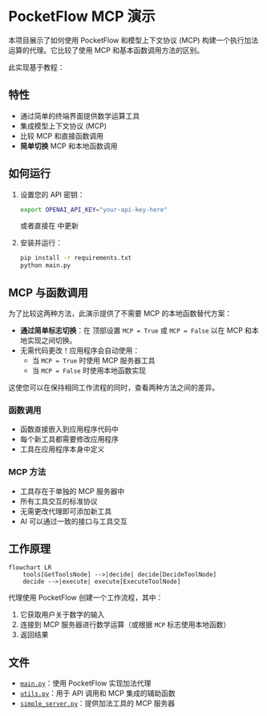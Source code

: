 # PocketFlow MCP 演示

本项目展示了如何使用 PocketFlow 和模型上下文协议 (MCP) 构建一个执行加法运算的代理。它比较了使用 MCP 和基本函数调用方法的区别。

此实现基于教程：<mcurl name="MCP Simply Explained: Function Calling Rebranded or Genuine Breakthrough?" url="https://zacharyhuang.substack.com/p/mcp-simply-explained-function-calling"></mcurl>

## 特性

- 通过简单的终端界面提供数学运算工具
- 集成模型上下文协议 (MCP)
- 比较 MCP 和直接函数调用
- **简单切换** MCP 和本地函数调用

## 如何运行

1. 设置您的 API 密钥：
   ```bash
   export OPENAI_API_KEY="your-api-key-here"
   ```
   或者直接在 <mcfile name="utils.py" path="/Users/dreamxyp/Transcend/work_9527/PocketFlow/cookbook/pocketflow-mcp/utils.py"></mcfile> 中更新

2. 安装并运行：
   ```bash
   pip install -r requirements.txt
   python main.py
   ```

## MCP 与函数调用

为了比较这两种方法，此演示提供了不需要 MCP 的本地函数替代方案：

- **通过简单标志切换**：在 <mcfile name="utils.py" path="/Users/dreamxyp/Transcend/work_9527/PocketFlow/cookbook/pocketflow-mcp/utils.py"></mcfile> 顶部设置 `MCP = True` 或 `MCP = False` 以在 MCP 和本地实现之间切换。
- 无需代码更改！应用程序会自动使用：
  - 当 `MCP = True` 时使用 MCP 服务器工具
  - 当 `MCP = False` 时使用本地函数实现

这使您可以在保持相同工作流程的同时，查看两种方法之间的差异。

### 函数调用
- 函数直接嵌入到应用程序代码中
- 每个新工具都需要修改应用程序
- 工具在应用程序本身中定义

### MCP 方法
- 工具存在于单独的 MCP 服务器中
- 所有工具交互的标准协议
- 无需更改代理即可添加新工具
- AI 可以通过一致的接口与工具交互

## 工作原理

```mermaid
flowchart LR
    tools[GetToolsNode] -->|decide| decide[DecideToolNode]
    decide -->|execute| execute[ExecuteToolNode]
```

代理使用 PocketFlow 创建一个工作流程，其中：
1. 它获取用户关于数字的输入
2. 连接到 MCP 服务器进行数学运算（或根据 `MCP` 标志使用本地函数）
3. 返回结果

## 文件

- [`main.py`](./main.py)：使用 PocketFlow 实现加法代理
- [`utils.py`](./utils.py)：用于 API 调用和 MCP 集成的辅助函数
- [`simple_server.py`](./simple_server.py)：提供加法工具的 MCP 服务器

